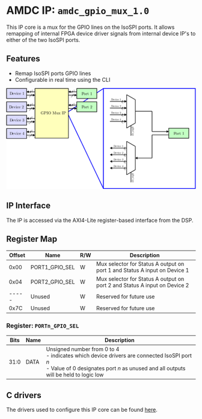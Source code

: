 # AMDC IP: `amdc_gpio_mux_1.0`

This IP core is a mux for the GPIO lines on the IsoSPI ports. It allows remapping of internal FPGA device driver signals from internal device IP's to either of the two IsoSPI ports. 
## Features

- Remap IsoSPI ports GPIO lines
- Configurable in real time using the CLI

<img src="docs/gpio_mux_ip_block_diagram.svg" width="600">

## IP Interface

The IP is accessed via the AXI4-Lite register-based interface from the DSP.

## Register Map

| Offset | Name | R/W | Description |
| -- | -- | -- | -- |
| 0x00 | PORT1_GPIO_SEL | W | Mux selector for Status A output on port 1 and Status A input on Device 1 |
| 0x04 | PORT2_GPIO_SEL | W | Mux selector for Status A output on port 2 and Status A input on Device 2 |
|----- | Unused | W | Reserved for future use |
| 0x7C | Unused | W | Reserved for future use |

### Register: `PORTn_GPIO_SEL`
| Bits | Name | Description |
| -- | -- | -- |
| 31:0 | DATA | Unsigned number from 0 to 4<br> - indicates which device drivers are connected IsoSPI port _n_ <br> - Value of 0 designates port _n_ as unused and all outputs will be held to logic low


## C drivers

The drivers used to configure this IP core can be found [here](../../sdk/bare/common/drv/docs/GPIO-Mux.md). 

